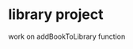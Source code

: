 # library project
<!-- Next: work on changing console.log to return for the prototype function that reports the book information -->
work on addBookToLibrary function